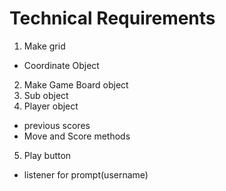 # Technical Requirements

1. Make grid
 - Coordinate Object
2. Make Game Board object
3. Sub object
4. Player object
 - previous scores
 - Move and Score methods
5. Play button
 - listener for prompt(username)
